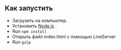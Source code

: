 ## Как запустить

- Загрузить на компьютер.
- Установить [Node.js](https://nodejs.org/en/) .
- Run `npm install`
- Открыть файл index.html c помощью LiveServer
- Run `gulp`

